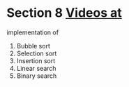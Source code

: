 # Section 8 [Videos at](https://drive.google.com/drive/folders/1_Cy8Us86XxwyvynvnIUy8xBGDgAhMfuu?usp=sharing)

implementation of 
1. Bubble sort
2. Selection sort
3. Insertion sort
4. Linear search
5. Binary search
